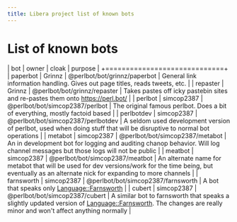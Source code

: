 ```yaml
---
title: Libera project list of known bots
---
```


# List of known bots

| bot | owner | cloak | purpose |
+=============================+
|  paperbot  |  Grinnz  |  @perlbot/bot/grinnz/paperbot  |  General link information handling.  Gives out page titles, reads tweets, etc.  |
|  repaster  |  Grinnz  |  @perlbot/bot/grinnz/repaster  |  Takes pastes off icky pastebin sites and re-pastes them onto https://perl.bot/  |
|  perlbot   |  simcop2387  |  @perlbot/bot/simcop2387/perlbot  |  The original famous perlbot.  Does a bit of everything, mostly factoid based  |
|  perlbotdev  |  simcop2387  |  @perlbot/bot/simcop2387/perlbotdev  |  A seldom used development version of perlbot, used when doing stuff that will be disruptive to normal bot operations  |
|  metabot  |  simcop2387  |  @perlbot/bot/simcop2387/metabot  |  An in development bot for logging and auditing chanop behavior.  Will log channel messages but those logs will not be public  |
|  meatbot  |  simcop2387  |  @perlbot/bot/simcop2387/meatbot  |  An alternate name for metabot that will be used for dev versions/work for the time being, but eventually as an alternate nick for expanding to more channels  |
|  farnsworth  |  simcop2387  |  @perlbot/bot/simcop2387/farnsworth  |  A bot that speaks only [Language::Farnsworth](https://metacpan.org/pod/Language::Farnsworth)  |
|  cubert  |  simcop2387  |  @perlbot/bot/simcop2387/cubert  |  A similar bot to farnsworth that speaks a slightly updated version of [Language::Farnsworth](https://metacpan.org/pod/Language::Farnsworth).  The changes are really minor and won't affect anything normally  |
